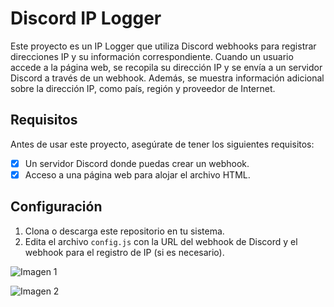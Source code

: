 # Discord IP Logger

Este proyecto es un IP Logger que utiliza Discord webhooks para registrar direcciones IP y su información correspondiente. Cuando un usuario accede a la página web, se recopila su dirección IP y se envía a un servidor Discord a través de un webhook. Además, se muestra información adicional sobre la dirección IP, como país, región y proveedor de Internet.

## Requisitos

Antes de usar este proyecto, asegúrate de tener los siguientes requisitos:

- [x] Un servidor Discord donde puedas crear un webhook.
- [x] Acceso a una página web para alojar el archivo HTML.

## Configuración

1. Clona o descarga este repositorio en tu sistema.
2. Edita el archivo `config.js` con la URL del webhook de Discord y el webhook para el registro de IP (si es necesario).

![Imagen 1](https://i.imgur.com/HYohJC5.png)

![Imagen 2](https://i.imgur.com/6KSCFxE.png)
